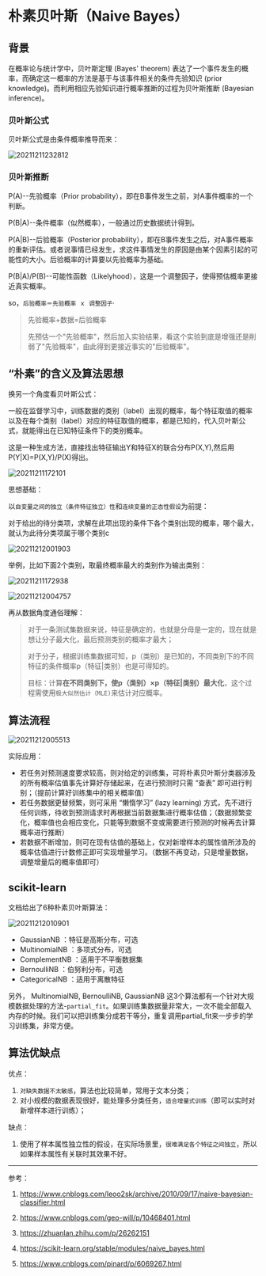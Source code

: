 <!--
 * @Description: Naive Bayes
 * @Version: 1.0
 * @Autor: xihuishaw
 * @Date: 2021-12-11 17:15:06
 * @LastEditors: xihuishaw
 * @LastEditTime: 2021-12-12 10:12:57
-->

# 朴素贝叶斯（Naive Bayes）

## 背景

在概率论与统计学中，贝叶斯定理 (Bayes' theorem) 表达了一个事件发生的概率，而确定这一概率的方法是基于与该事件相关的条件先验知识 (prior knowledge)。而利用相应先验知识进行概率推断的过程为贝叶斯推断 (Bayesian inference)。

### 贝叶斯公式

贝叶斯公式是由条件概率推导而来：

![20211211232812](https://s2.loli.net/2021/12/11/1BVLKYOQ8JNpI9l.png)

### 贝叶斯推断

P(A)--先验概率（Prior probability），即在B事件发生之前，对A事件概率的一个判断。

P(B|A)--条件概率（似然概率），一般通过历史数据统计得到。

P(A|B)--后验概率（Posterior probability），即在B事件发生之后，对A事件概率的重新评估。或者说事情已经发生，求这件事情发生的原因是由某个因素引起的可能性的大小。后验概率的计算要以先验概率为基础。

P(B|A)/P(B)--可能性函数（Likelyhood），这是一个调整因子，使得预估概率更接近真实概率。

so，`后验概率＝先验概率 ｘ 调整因子`·

>先验概率+数据=后验概率
>
>先预估一个"先验概率"，然后加入实验结果，看这个实验到底是增强还是削弱了"先验概率"，由此得到更接近事实的"后验概率"。

## “朴素”的含义及算法思想

换另一个角度看贝叶斯公式：

一般在监督学习中，训练数据的类别（label）出现的概率，每个特征取值的概率以及在每个类别（label）对应的特征取值的概率，都是已知的，代入贝叶斯公式，就能得出在已知特征条件下的类别概率。

这是一种生成方法，直接找出特征输出Y和特征X的联合分布P(X,Y),然后用P(Y|X)=P(X,Y)/P(X)得出。

![20211211172101](https://s2.loli.net/2021/12/11/BmwH9ZDXQpV4r7n.png)

思想基础：

以`自变量之间的独立（条件特征独立）性`和`连续变量的正态性假设`为前提：

对于给出的待分类项，求解在此项出现的条件下各个类别出现的概率，哪个最大，就认为此待分类项属于哪个类别c

![20211212001903](https://cdn.jsdelivr.net/gh/xihuishawpy/PicBad@main/blogs/pictures/20211212001903.png)

举例，比如下面2个类别，取最终概率最大的类别作为输出类别：

![20211211172938](https://s2.loli.net/2021/12/11/eJ8dIvlMjic4gW6.png)

![20211212004757](https://cdn.jsdelivr.net/gh/xihuishawpy/PicBad@main/blogs/pictures/20211212004757.png)

再从数据角度通俗理解：

>对于一条测试集数据来说，特征是确定的，也就是分母是一定的，现在就是想让分子最大化，最后预测类别的概率才最大；
>
>对于分子，根据训练集数据可知，p（类别）是已知的，不同类别下的不同特征的条件概率p（特征|类别）也是可得知的。
>
>目标：计算**在不同类别下，使p（类别）×p（特征|类别）最大化**，这个过程需使用`极大似然估计（MLE)`来估计对应概率。

## 算法流程

![20211212005513](https://cdn.jsdelivr.net/gh/xihuishawpy/PicBad@main/blogs/pictures/20211212005513.png)

实际应用：

- 若任务对预测速度要求较高，则对给定的训练集，可将朴素贝叶斯分类器涉及的所有概率估值事先计算好存储起来，在进行预测时只需 “查表” 即可进行判别；（提前计算好训练集中的相关概率值）
- 若任务数据更替频繁，则可采用 “懒惰学习” (lazy learning) 方式，先不进行任何训练，待收到预测请求时再根据当前数据集进行概率估值；（数据频繁变化，概率值也会相应变化，只能等到数据不变或需要进行预测的时候再去计算概率进行推断）
- 若数据不断增加，则可在现有估值的基础上，仅对新增样本的属性值所涉及的概率估值进行计数修正即可实现增量学习。（数据不再变动，只是增量数据，调整增量后的概率值即可）

## scikit-learn

文档给出了6种朴素贝叶斯算法：

![20211212010901](https://cdn.jsdelivr.net/gh/xihuishawpy/PicBad@main/blogs/pictures/20211212010901.png)

- GaussianNB ：特征是高斯分布，可选
- MultinomialNB ：多项式分布，可选
- ComplementNB ：适用于不平衡数据集
- BernoulliNB ：伯努利分布，可选
- CategoricalNB ：适用于离散特征

另外， MultinomialNB, BernoulliNB,  GaussianNB 这3个算法都有一个针对大规模数据处理的方法-`partial_fit`。如果训练集数据量非常大，一次不能全部载入内存的时候。我们可以把训练集分成若干等分，重复调用partial_fit来一步步的学习训练集，非常方便。

## 算法优缺点

优点：

1. `对缺失数据不太敏感`，算法也比较简单，常用于文本分类；
2. 对小规模的数据表现很好，能处理多分类任务，`适合增量式训练`（即可以实时对新增样本进行训练）；

缺点：

1. 使用了样本属性独立性的假设，在实际场景里，`很难满足各个特征之间独立`，所以如果样本属性有关联时其效果不好。

---

参考：

1. <https://www.cnblogs.com/leoo2sk/archive/2010/09/17/naive-bayesian-classifier.html>

2. <https://www.cnblogs.com/geo-will/p/10468401.html>

3. <https://zhuanlan.zhihu.com/p/26262151>
4. <https://scikit-learn.org/stable/modules/naive_bayes.html>
5. <https://www.cnblogs.com/pinard/p/6069267.html>
